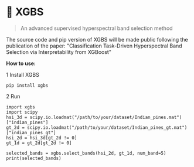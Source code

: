 # 🌳 XGBS
> An advanced supervised hyperspectral band selection method

The source code and pip version of XGBS will be made public following the publication of the paper:
"Classification Task-Driven Hyperspectral Band Selection via Interpretability from XGBoost"


**How to use:**

1 Install XGBS
   
```
pip install xgbs 
```
2 Run
```
import xgbs
import scipy
hsi_3d = scipy.io.loadmat("/path/to/your/dataset/Indian_pines.mat")["indian_pines"]
gt_2d = scipy.io.loadmat("/path/to/your/dataset/Indian_pines_gt.mat")["indian_pines_gt"]
hsi_2d = hsi_3d[gt_2d != 0]
gt_1d = gt_2d[gt_2d != 0]

selected_bands = xgbs.select_bands(hsi_2d, gt_1d, num_band=5)
print(selected_bands)
```

